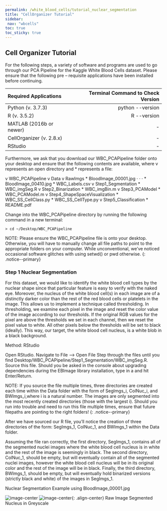 ```yaml
---
permalink: /white_blood_cells/tutorial_nuclear_segmentation
title: "CellOrganizer Tutorial"
sidebar:
 nav: "wbcells"
toc: true
toc_sticky: true
---
```


## Cell Organizer Tutorial

For the following steps, a variety of software and programs are used to go through our PCA Pipeline for the Kaggle White Blood Cells dataset. Please ensure that the following pre – requisite applications have been installed before continuing.

|Required Applications | Terminal Command to Check Version |
|:---|---:|
| Python (v. 3.7.3)	|	python --version |
| R (v. 3.5.2)		|	R --version |
| MATLAB (2016b or newer) | - |
| CellOrganizer (v. 2.8.x) | - |
| RStudio | - |

Furthermore, we ask that you download our WBC_PCAPipeline folder onto your desktop and ensure that the following contents are available, where v represents an open directory and * represents a file:

v WBC_PCAPipeline
	v Data
		v RawImgs
			* BloodImage_00001.jpg
			·
			·
			·
			* BloodImage_00410.jpg
		* WBC_Labels.csv
	v Step1_Segmentation
		* WBC_imgSeg.R
	v Step2_Binarization
		* WBC_imgBin.m
	v Step3_PCAModel
		* WBC_PCAModel.m
	v Step4_ShapeSpaceVisualization
		* WBC_SS_CellClass.py
		* WBC_SS_CellType.py
	v Step5_Classification
	* README.pdf

Change into the WBC_PCAPipeline directory by running the following command in a new terminal:

~~~
> cd ~/Desktop/WBC_PCAPipeline
~~~

NOTE: Please ensure the WBC_PCAPipeline file is onto your desktop. Otherwise, you will have to manually change all file paths to point to the appropriate folders on your computer. While unconventional, we’ve noticed occasional software glitches with using setwd() or pwd otherwise.
{: .notice--primary}

### Step 1 Nuclear Segmentation

For this dataset, we would like to identify the white blood cell types by the nuclear shape since that particular feature is easy to verify with the naked eye. Moreover, the nucleus of the white blood cell(s) in each image are of a distinctly darker color than the rest of the red blood cells or platelets in the image. This allows us to implement a technique called thresholding. In thresholding, we examine each pixel in the image and reset the color value of the image according to our thresholds. If the original RGB values for the pixel are above the thresholds we set in each channel, then we reset the pixel value to white. All other pixels below the thresholds will be set to black (ideally). This way, our target, the white blood cell nucleus, is a white blob in a black background.

Method: RStudio

Open RStudio.
Navigate to File --> Open File
Step through the files until you find Desktop/WBC_PCAPipeline/Step1_Segmentation/WBC_imgSeg.R.
Source this file.
Should you be asked in the console about upgrading dependencies during the EBImage library installation, type in a and hit Enter/Return.

NOTE: If you source the file multiple times, three directories are created each time within the Data folder with the form of SegImgs_i, ColNuc_i, and BWImgs_i,where i is a natural number. The images are only segmented into the most recently created directories (those with the largest i). Should you run into trouble and need to run this file multiple times, ensure that future filepaths are pointing to the right folders!
{: .notice--primary}

After we have sourced our R file, you’ll notice the creation of three directories of the form: SegImgs_1, ColNuc_1, and BWImgs_1 within the Data folder.

Assuming the file ran correctly, the first directory, SegImgs_1, contains all of the segmented nuclei images where the white blood cell nucleus is in white and the rest of the image is seemingly in black. The second directory, ColNuc_1, should be empty, but will eventually contain all of the segmented nuclei images, however the white blood cell nucleus will be in its original color and the rest of the image will be in black. Finally, the third directory, BWImgs_1, should be empty, but will eventually hold binarized versions (strictly black and white) of the images in SegImgs_1.

Nuclear Segmentation Example using BloodImage_00001.jpg

![image-center](../assets/images/cellorg_raw_image.png)
![image-center](../assets/images/cellorg_segmented.png){: .align-center}
  Raw Image		             Segmented Nucleus in Greyscale
